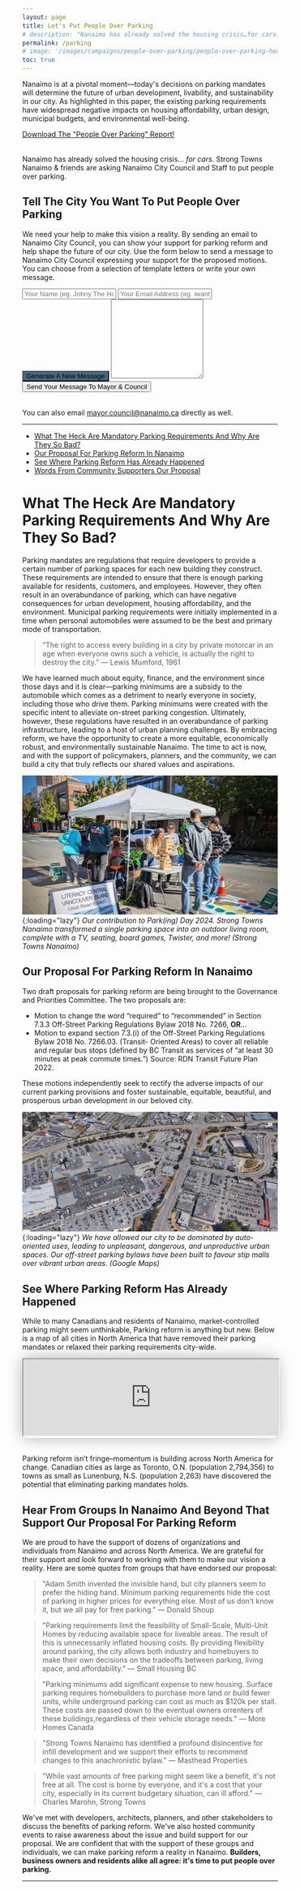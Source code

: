 ```yaml
---
layout: page
title: Let's Put People Over Parking
# description: "Nanaimo has already solved the housing crisis…for cars."
permalink: /parking
# image: '/images/campaigns/people-over-parking/people-over-parking-header.png'
toc: true
---
```


Nanaimo is at a pivotal moment—today's decisions on parking mandates will determine the future of urban development, livability, and sustainability in our city. As highlighted in this paper, the existing parking requirements have widespread negative impacts on housing affordability, urban design, municipal budgets, and environmental well-being.

<div style="margin-bottom:32px;">
<a target="_blank" href="/reports/people-over-parking-2024-09-01.pdf">
  <div style="height:100%;z-index: 10;border-radius: 60px !important;" id="parking-victoria-button">
    <div class="parking_banner_bg lazy loaded" data-bg="" data-ll-status="entered">
      <div id="parking_banner_text">
        Download The "People Over Parking" Report!
      </div>
    </div>
  </div>
</a>
</div>

Nanaimo has already solved the housing crisis… _for cars_. Strong Towns Nanaimo & friends are asking Nanaimo City Council and Staff to put people over parking.

## Tell The City You Want To Put People Over Parking

We need your help to make this vision a reality. By sending an email to Nanaimo City Council, you can show your support for parking reform and help shape the future of our city. Use the form below to send a message to Nanaimo City Council expressing your support for the proposed motions. You can choose from a selection of template letters or write your own message.

<form style="margin-bottom: 32px;" >
    <input type="hidden" class="campaign-input" name="_subject" id="_subject" name="_subject">
    <input type="hidden" class="campaign-input" name="_from" id="_from" name="_from">
    <input class="campaign-input" type="text" id="name" name="name" placeholder="Your Name (eg. Johny The Housing Activist)" required>
    <input class="campaign-input" type="email" id="email" name="email" placeholder="Your Email Address (eg. iwanthousing@gmail.com)" required>
    <select style="display:none;visibility:hidden;" id="template" name="template" required>
        <option value="">-- Select a template --</option>
        <option value="template1">Template 1</option>
        <option value="template2">Template 2</option>
        <option value="template3">Template 3</option>
        <option value="template4">Template 4</option>
        <option value="template5">Template 5</option>
        <option value="template6">Template 6</option>
        <option value="template7">Template 7</option>
        <option value="template8">Template 8</option>
        <option value="template9">Template 9</option>
        <option value="template10">Template 10</option>
        <option value="template11">Template 11</option>
        <option value="template12">Template 12</option>
        <option value="template13">Template 13</option>
        <option value="template14">Template 14</option>
        <option value="template15">Template 15</option>
        <option value="template16">Template 16</option>
        <option value="template17">Template 17</option>
        <option value="template18">Template 18</option>
        <option value="template19">Template 19</option>
        <option value="template20">Template 20</option>
        <option value="template21">Template 21</option>
    </select>
    <button style="background-color: #48687a;" class="campaign-submit" type="button" id="randomizeBtn">Generate A New Message</button>
    <input type="hidden" name="_to" value="michael@bassi.li">
    <textarea class="campaign-message" id="message" name="message" rows="10" required></textarea>
    <button class="campaign-submit" type="submit">Send Your Message To Mayor & Council</button>
    <input type="hidden" name="_captcha" value="false">
</form>

<script>
  const templateLetters = {
    template1: "Mayor and Council, eliminating mandatory parking requirements is crucial to solving Nanaimo's housing crisis. These mandates inflate development costs by forcing developers to dedicate valuable land to parking instead of much-needed housing. Without them, builders could provide more units, increasing housing supply and making homes more affordable. Parking mandates hinder the construction of affordable and diverse housing options, so by abolishing them, we can create more livable, affordable communities for all. Thank you for your time, and I urge you to seriously consider this proposal for the benefit of Nanaimo’s future.",
    template2: "I urge you to support Strong Towns Nanaimo's call to abolish parking mandates because they create unnecessary obstacles for small businesses. Entrepreneurs already struggle with high startup costs, and parking requirements only add to the financial burden. By requiring parking spaces that often go unused, we make it harder for local businesses to open and operate, especially in dense, walkable neighbourhoods. Removing these barriers will make it easier for local businesses to thrive and create a more vibrant local economy. Thank you for considering this important change that will empower Nanaimo’s small business community.",
    template3: "Our city’s valuable land is being wasted on empty parking lots, and that’s why I support abolishing parking mandates. These vast, unused spaces contribute little to the community, while they could instead be used for housing, green spaces, or local businesses. Eliminating parking mandates will free up land for more productive and engaging purposes, fostering a more walkable, community-focused urban environment that benefits all residents. Thank you for your time, and I hope you will give this proposal thoughtful consideration for the future of our city.",
    template4: "I believe that abolishing parking mandates is essential for fostering local economic growth. By requiring excessive parking, we reduce the space available for shops, housing, and other productive uses that would generate more economic activity. This hurts local businesses and limits opportunities for economic development. Removing these mandates will allow land to be used more efficiently, creating vibrant urban areas that attract businesses and residents alike. Thank you for considering this important step toward a more dynamic and prosperous Nanaimo.",
    template5: "I believe parking mandates are stifling Nanaimo’s potential, which is why I support their removal. By forcing developers to prioritize parking, we limit their ability to create diverse, human-centered developments. These requirements result in more concrete and less community space, reducing the vibrancy and character of our city. By removing parking mandates, we can encourage innovative, people-oriented urban design that makes Nanaimo a more inviting and economically productive place to live. Thank you for your time and dedication to improving our community, and I hope you will consider this important proposal.",
    template6: "I stand with Strong Towns Nanaimo in advocating for the removal of parking mandates because they make housing less affordable. When developers are required to include parking, the added costs are passed on to tenants and homebuyers, making homes more expensive for everyone. This is especially problematic for those who don’t even own cars. Removing these mandates would help reduce housing costs and provide more equitable access to affordable housing across the city. Thank you for your time, and I encourage you to consider this positive change for our growing community.",
    template7: "I support abolishing parking mandates because they encourage unnecessary car dependency. By requiring parking in every development, we reinforce the idea that cars are the default mode of transportation. This undermines efforts to promote alternative, more sustainable transportation options like public transit, cycling, and walking. Eliminating these mandates will help create a city that supports more sustainable, healthier ways of getting around, reducing congestion and pollution. Thank you for considering this change that will make Nanaimo a greener, more livable city.",
    template8: "Parking mandates are holding back infill development in Nanaimo, and that’s why I believe they should be abolished. These requirements make it harder to build in established neighbourhoods, where space is already limited. Instead of using land for more housing or businesses, developers are forced to provide parking. Abolishing parking mandates will allow for smarter, more efficient infill development, which is critical to meeting our city’s growing housing needs while reducing sprawl. Thank you for your time, and I encourage you to consider this smart, forward-thinking proposal.",
    template9: "Nanaimo’s future should prioritize people, not cars, which is why I support removing parking mandates. These mandates lead to parking lots that take up valuable land that could be better used for parks, public spaces, or affordable housing. By eliminating parking requirements, we can repurpose this land for community-focused spaces that promote social interaction, improve quality of life, and make our city more livable. Thank you for your time, and I hope you will consider this proposal that prioritizes the needs of our community.",
    template10: "Parking mandates contribute to urban sprawl, and I believe they should be abolished to create a more sustainable Nanaimo. When parking is prioritized over people, developers are forced to build outward, increasing distances between housing, jobs, and services. This leads to a car-dependent city, higher infrastructure costs, and less walkability. By eliminating parking mandates, we can encourage denser, more sustainable development that benefits the entire community, both economically and environmentally. Thank you for considering this proposal, which will help create a more connected and sustainable city.",
    template12: "Mayor and Council, I fully support the removal of parking mandates as they make it more difficult to develop affordable housing. When developers are required to build parking spaces, it drives up construction costs and takes away land that could be used for housing. With fewer parking mandates, we can create more housing units, helping to address the housing shortage in Nanaimo. By reducing this burden, we can make it easier for people of all income levels to find a place to live. Thank you for your time, and I hope you consider this proposal to make housing more accessible for all.",
    template13: "I believe abolishing parking mandates is a crucial step toward encouraging local entrepreneurship. Small businesses often operate on limited budgets, and mandatory parking spaces increase their overhead costs significantly. Many businesses don’t need as much parking as the mandates require, and the land could be better used to expand their services or enhance the customer experience. By removing these requirements, Nanaimo can foster a more business-friendly environment. Thank you for your time, and I urge you to consider this change for the benefit of local businesses.",
    template14: "Mayor and Council, eliminating mandatory parking requirements will create more opportunities for thoughtful urban development. Parking lots often sit empty, contributing nothing to the surrounding community. Instead, this land could be used for housing, parks, or public spaces that benefit residents. Reducing parking mandates will allow developers to make better use of available land, creating vibrant, mixed-use areas that enhance the quality of life in Nanaimo. Thank you for your time and for considering this forward-thinking approach to urban planning.",
    template15: "I strongly support the removal of parking mandates because they disproportionately affect people who do not drive. Many residents rely on public transit, walking, or biking as their primary modes of transportation. Yet, they are still burdened by the costs of parking that they do not use. Removing these mandates will make housing more affordable for everyone, especially those who don’t own cars. Thank you for your time, and I hope you will consider this equitable policy change for a more inclusive Nanaimo.",
    template16: "I support the removal of parking mandates because they limit our ability to create pedestrian-friendly neighbourhoods. Parking lots dominate urban spaces, making them less inviting and harder to navigate on foot. By eliminating these mandates, we can prioritize walkability, public spaces, and transit access. This shift would make Nanaimo a more livable, vibrant city, where people can enjoy their neighbourhoods without being forced to rely on cars. Thank you for your time, and I encourage you to support this important step toward a more walkable city.",
    template17: "Removing parking mandates is essential for promoting more sustainable transportation options in Nanaimo. When we require parking spaces in all developments, we make car use the default mode of transportation. However, many residents want to rely more on public transit, cycling, or walking. Eliminating parking mandates will encourage more sustainable habits and reduce our city’s environmental footprint. Thank you for your time, and I hope you will consider this environmentally responsible proposal.",
    template18: "Mayor and Council, I support Strong Towns Nanaimo’s call to abolish parking mandates because they limit the density of development in our city. Parking requirements mean developers have to spread out their projects to accommodate cars, rather than focusing on building up and using land efficiently. By removing parking mandates, we can encourage denser, more efficient developments that support a broader range of housing options and make better use of infrastructure. Thank you for considering this critical change for a more efficient and inclusive city.",
    template19: "I believe parking mandates should be abolished because they prioritize cars over the needs of the community. Large parking lots create urban spaces that are dominated by vehicles rather than people, making neighbourhoods less walkable and less engaging. By removing these mandates, we can reclaim urban spaces for people, creating more parks, plazas, and community-focused areas that benefit everyone. Thank you for your time, and I urge you to consider this important shift toward a people-first urban design.",
    template20: "I support abolishing parking mandates because they are a financial burden on developers and homebuyers alike. The costs of creating parking spaces are ultimately passed on to consumers, making both housing and commercial space more expensive. This is an unnecessary burden, especially in areas where many residents may not need parking at all. By removing these mandates, we can lower costs and make housing and businesses more accessible. Thank you for your time, and I hope you consider this proposal to create a more affordable Nanaimo.",
    template21: "Mayor and Council, I strongly support the elimination of parking mandates because they do not align with our city's sustainability goals. Requiring parking in every development encourages more driving and makes it harder for people to choose greener transportation options. Removing parking mandates would send a clear signal that Nanaimo is committed to creating a sustainable future by promoting alternatives to car travel. Thank you for your time, and I hope you will support this environmentally conscious proposal to help build a more sustainable city.",
  };
  const templateSelect = document.getElementById('template');
  const messageTextarea = document.getElementById('message');
  const randomizeBtn = document.getElementById('randomizeBtn');
  function setRandomTemplate() {
    const templateKeys = Object.keys(templateLetters);
    const randomKey = templateKeys[Math.floor(Math.random() * templateKeys.length)];
    templateSelect.value = randomKey;
    messageTextarea.value = templateLetters[randomKey];
  }
  window.onload = setRandomTemplate;
  templateSelect.addEventListener('change', function() {
    const selectedTemplate = this.value;
    messageTextarea.value = templateLetters[selectedTemplate] || '';
  });
  randomizeBtn.addEventListener('click', setRandomTemplate);
  document.querySelector('form').addEventListener('submit', function() {
        var name = document.getElementById('name').value;
        var email = document.getElementById('email').value;
        var message = document.getElementById('message').value;
        var subject = name + " - Support for People Over Parking";
        window.location.href = "mailto:mayor.council@nanaimo.ca?subject=" + encodeURIComponent(subject) + "&body=" + encodeURIComponent(message);
    });
</script>

You can also email [mayor.council@nanaimo.ca](mailto:mayor.council@nanaimo.ca) directly as well.

***

- [What The Heck Are Mandatory Parking Requirements And Why Are They So Bad?](#what-the-heck-are-mandatory-parking-requirements-and-why-are-they-so-bad)
- [Our Proposal For Parking Reform In Nanaimo](#our-proposal-for-parking-reform-in-nanaimo)
- [See Where Parking Reform Has Already Happened](#see-where-parking-reform-has-already-happened)
- [Words From Community Supporters Our Proposal](#hear-from-groups-in-nanaimo-and-beyond-that-support-our-proposal-for-parking-reform)

# What The Heck Are Mandatory Parking Requirements And Why Are They So Bad?

Parking mandates are regulations that require developers to provide a certain number of parking spaces for each new building they construct. These requirements are intended to ensure that there is enough parking available for residents, customers, and employees. However, they often result in an overabundance of parking, which can have negative consequences for urban development, housing affordability, and the environment. Municipal parking requirements were initially implemented in a time when personal automobiles were assumed to be the best and primary mode of transportation.

> “The right to access every building in a city by private motorcar in an age when everyone owns such a vehicle, is actually the right to destroy the city.” &mdash; Lewis Mumford, 1961

We have learned much about equity, finance, and the environment since those days and it is clear—parking minimums are a subsidy to the automobile which comes as a detriment to nearly everyone in society, including those who drive them. Parking minimums were created with the specific intent to alleviate on-street parking congestion. Ultimately, however, these regulations have resulted in an overabundance of parking infrastructure, leading to a host of urban planning challenges. By embracing reform, we have the opportunity to create a more equitable, economically robust, and environmentally sustainable Nanaimo. The time to act is now, and with the support of policymakers, planners, and the community, we can build a city that truly reflects our shared values and aspirations. 

![Our contribution to Park(ing) Day 2024. Strong Towns Nanaimo transformed a single parking space into an outdoor living room, complete with a TV, seating, board games, Twister, and more! (Strong Towns Nanaimo)](/images/campaigns/people-over-parking/parking-day-1.jpg){:loading="lazy"}
*Our contribution to Park(ing) Day 2024. Strong Towns Nanaimo transformed a single parking space into an outdoor living room, complete with a TV, seating, board games, Twister, and more! (Strong Towns Nanaimo)*


## Our Proposal For Parking Reform In Nanaimo

Two draft proposals for parking reform are being brought to the Governance and Priorities Committee. The two proposals are:

- Motion to change the word “required” to “recommended” in Section 7.3.3 Off-Street Parking Regulations Bylaw 2018 No. 7266, **OR**...
- Motion to expand section 7.3.(i) of the Off-Street Parking Regulations Bylaw 2018 No. 7266.03. (Transit- Oriented Areas) to cover all reliable and regular bus stops (defined by BC Transit as services of “at least 30 minutes at peak commute times.”) Source: RDN Transit Future Plan 2022.

These motions independently seek to rectify the adverse impacts of our current parking provisions and foster sustainable, equitable, beautiful, and prosperous urban development in our beloved city.

![We have allowed our city to be dominated by auto-oriented uses, leading to unpleasant, dangerous, and unproductive urban spaces. Our off-street parking bylaws have been built to favour stip malls over vibrant urban areas. (Google Maps)](/images/campaigns/people-over-parking/woodgrove-parking-1.png){:loading="lazy"}
*We have allowed our city to be dominated by auto-oriented uses, leading to unpleasant, dangerous, and unproductive urban spaces. Our off-street parking bylaws have been built to favour stip malls over vibrant urban areas. (Google Maps)*

## See Where Parking Reform Has Already Happened

While to many Canadians and residents of Nanaimo, market-controlled parking might seem unthinkable, Parking reform is anything but new. Below is a map of all cities in North America that have removed their parking mandates or relaxed their parking requirements city-wide.

<div style="border: 1px solid var(--border-second-color) !important;box-shadow: 0 0 30px rgba(0,0,0,.3);margin-bottom: 32px;border-radius: 10px;">
    <iframe src="https://parkingreform.org/mandates-map" width="100%" height="100%"></iframe>
</div>

Parking reform isn’t fringe–momentum is building across North America for change. Canadian cities as large as Toronto, O.N. (population 2,794,356) to towns as small as Lunenburg, N.S. (population 2,263) have discovered the potential that eliminating parking mandates holds.

## Hear From Groups In Nanaimo And Beyond That Support Our Proposal For Parking Reform

We are proud to have the support of dozens of organizations and individuals from Nanaimo and across North America. We are grateful for their support and look forward to working with them to make our vision a reality. Here are some quotes from groups that have endorsed our proposal:

> "Adam Smith invented the invisible hand, but city planners seem to prefer the hiding hand. Minimum parking requirements hide the cost of parking in higher prices for everything else. Most of us don’t know it, but we all pay for free parking." &mdash; Donald Shoup

> "Parking requirements limit the feasibility of Small-Scale, Multi-Unit Homes by reducing available space for liveable areas. The result of this is unnecessarily inflated housing costs. By providing flexibility around parking, the city allows both industry and homebuyers to make their own decisions on the tradeoffs between parking, living space, and affordability." &mdash; Small Housing BC

> "Parking minimums add significant expense to new housing. Surface parking requires homebuilders to purchase more land or build fewer units, while underground parking can cost as much as $120k per stall. These costs are passed down to the eventual owners orrenters of these buildings,regardless of their vehicle storage needs." &mdash; More Homes Canada

> "Strong Towns Nanaimo has identified a profound disincentive for infill development and we support their efforts to recommend changes to this anachronistic bylaw." &mdash; Masthead Properties

> "While vast amounts of free parking might seem like a benefit, it's not free at all. The cost is borne by everyone, and it's a cost that your city, especially in its current budgetary situation, can ill afford." &mdash; Charles Marohn, Strong Towns

We've met with developers, architects, planners, and other stakeholders to discuss the benefits of parking reform. We've also hosted community events to raise awareness about the issue and build support for our proposal. We are confident that with the support of these groups and individuals, we can make parking reform a reality in Nanaimo. **Builders, business owners and residents alike all agree: it's time to put people over parking.**

***